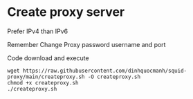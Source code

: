 # Create proxy server

Prefer IPv4 than IPv6

Remember Change Proxy password username and port

Code download and execute

```
wget https://raw.githubusercontent.com/dinhquocmanh/squid-proxy/main/createproxy.sh -O createproxy.sh
chmod +x createproxy.sh
./createproxy.sh
```